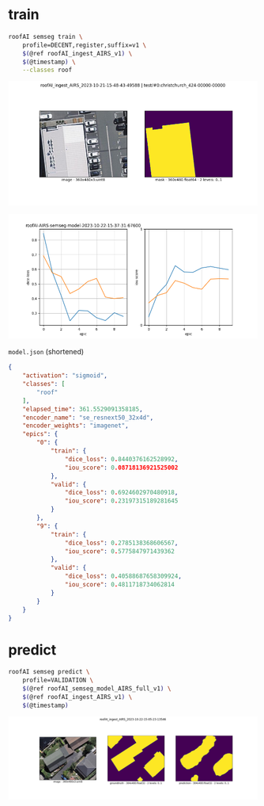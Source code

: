 # train

```bash
roofAI semseg train \
    profile=DECENT,register,suffix=v1 \
    $(@ref roofAI_ingest_AIRS_v1) \
    $(@timestamp) \
    --classes roof
```

![image](../../assets/christchurch_424-00000-00000.png)

![image](../../assets/train-summary.png)

`model.json` (shortened)
```json
{
    "activation": "sigmoid",
    "classes": [
        "roof"
    ],
    "elapsed_time": 361.5529091358185,
    "encoder_name": "se_resnext50_32x4d",
    "encoder_weights": "imagenet",
    "epics": {
        "0": {
            "train": {
                "dice_loss": 0.8440376162528992,
                "iou_score": 0.08718136921525002
            },
            "valid": {
                "dice_loss": 0.6924602970480918,
                "iou_score": 0.23197315189281645
            }
        },
        "9": {
            "train": {
                "dice_loss": 0.2785138368606567,
                "iou_score": 0.5775847971439362
            },
            "valid": {
                "dice_loss": 0.40588687658309924,
                "iou_score": 0.4811718734062814
            }
        }
    }
}
```

# predict

```bash
roofAI semseg predict \
    profile=VALIDATION \
    $(@ref roofAI_semseg_model_AIRS_full_v1) \
    $(@ref roofAI_ingest_AIRS_v1) \
    $(@timestamp)
```

![image](../../assets/predict-00000.png)